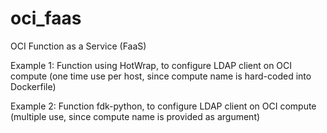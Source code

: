 # oci_faas
OCI Function as a Service (FaaS)

Example 1: Function using HotWrap, to configure LDAP client on OCI compute (one time use per host, since compute name is hard-coded into Dockerfile)

Example 2: Function fdk-python, to configure LDAP client on OCI compute (multiple use, since compute name is provided as argument)
